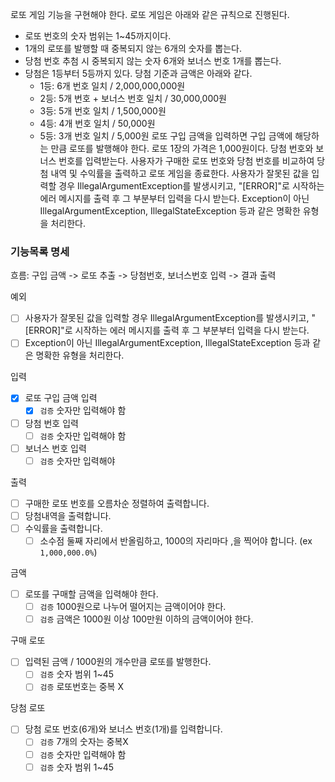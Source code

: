 로또 게임 기능을 구현해야 한다. 로또 게임은 아래와 같은 규칙으로 진행된다.

- 로또 번호의 숫자 범위는 1~45까지이다.
- 1개의 로또를 발행할 때 중복되지 않는 6개의 숫자를 뽑는다.
- 당첨 번호 추첨 시 중복되지 않는 숫자 6개와 보너스 번호 1개를 뽑는다.
- 당첨은 1등부터 5등까지 있다. 당첨 기준과 금액은 아래와 같다.
    - 1등: 6개 번호 일치 / 2,000,000,000원
    - 2등: 5개 번호 + 보너스 번호 일치 / 30,000,000원
    - 3등: 5개 번호 일치 / 1,500,000원
    - 4등: 4개 번호 일치 / 50,000원
    - 5등: 3개 번호 일치 / 5,000원
      로또 구입 금액을 입력하면 구입 금액에 해당하는 만큼 로또를 발행해야 한다.
      로또 1장의 가격은 1,000원이다.
      당첨 번호와 보너스 번호를 입력받는다.
      사용자가 구매한 로또 번호와 당첨 번호를 비교하여 당첨 내역 및 수익률을 출력하고 로또 게임을 종료한다.
      사용자가 잘못된 값을 입력할 경우 IllegalArgumentException를 발생시키고, "[ERROR]"로 시작하는 에러 메시지를 출력 후 그 부분부터 입력을 다시 받는다.
      Exception이 아닌 IllegalArgumentException, IllegalStateException 등과 같은 명확한 유형을 처리한다.

### 기능목록 명세

흐름: 구입 금액 -> 로또 추출 -> 당첨번호, 보너스번호 입력 -> 결과 출력
  
예외    
- [ ] 사용자가 잘못된 값을 입력할 경우 IllegalArgumentException를 발생시키고, "[ERROR]"로 시작하는 에러 메시지를 출력 후 그 부분부터 입력을 다시 받는다.
- [ ] Exception이 아닌 IllegalArgumentException, IllegalStateException 등과 같은 명확한 유형을 처리한다.

입력
- [x] 로또 구입 금액 입력
  - [x] `검증` 숫자만 입력해야 함
- [ ] 당첨 번호 입력
  - [ ] `검증` 숫자만 입력해야 함
- [ ] 보너스 번호 입력
  - [ ] `검증` 숫자만 입력해야 

출력
- [ ] 구매한 로또 번호를 오름차순 정렬하여 출력합니다.
- [ ] 당첨내역을 출력합니다.
- [ ] 수익률을 출력합니다.
  - [ ] 소수점 둘째 자리에서 반올림하고, 1000의 자리마다 ,을 찍어야 합니다. (ex `1,000,000.0%`)

금액
- [ ] 로또를 구매할 금액을 입력해야 한다.
  - [ ] `검증` 1000원으로 나누어 떨어지는 금액이어야 한다.
  - [ ] `검증` 금액은 1000원 이상 100만원 이하의 금액이어야 한다.

구매 로또
- [ ] 입력된 금액 / 1000원의 개수만큼 로또를 발행한다.
  - [ ] `검증` 숫자 범위 1~45
  - [ ] `검증` 로또번호는 중복 X

당첨 로또
- [ ] 당첨 로또 번호(6개)와 보너스 번호(1개)를 입력합니다.
  - [ ] `검증` 7개의 숫자는 중복X
  - [ ] `검증` 숫자만 입력해야 함
  - [ ] `검증` 숫자 범위 1~45